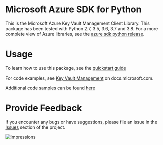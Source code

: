 # Microsoft Azure SDK for Python

This is the Microsoft Azure Key Vault Management Client Library.
This package has been tested with Python 2.7, 3.5, 3.6, 3.7 and 3.8.
For a more complete view of Azure libraries, see the [azure sdk python release](https://aka.ms/azsdk/python/all).


# Usage

To learn how to use this package, see the [quickstart guide](http://aka.ms/azsdk/python/mgmt)

For code examples, see [Key Vault Management](https://docs.microsoft.com/samples/azure-samples/azure-samples-python-management/keyvault/)
on docs.microsoft.com.

Additional code samples can be found [here](https://aka.ms/azsdk/python/mgmt/samples)

# Provide Feedback

If you encounter any bugs or have suggestions, please file an issue in the
[Issues](https://github.com/Azure/azure-sdk-for-python/issues)
section of the project.


![Impressions](https://azure-sdk-impressions.azurewebsites.net/api/impressions/azure-sdk-for-python%2Fazure-mgmt-keyvault%2FREADME.png)
